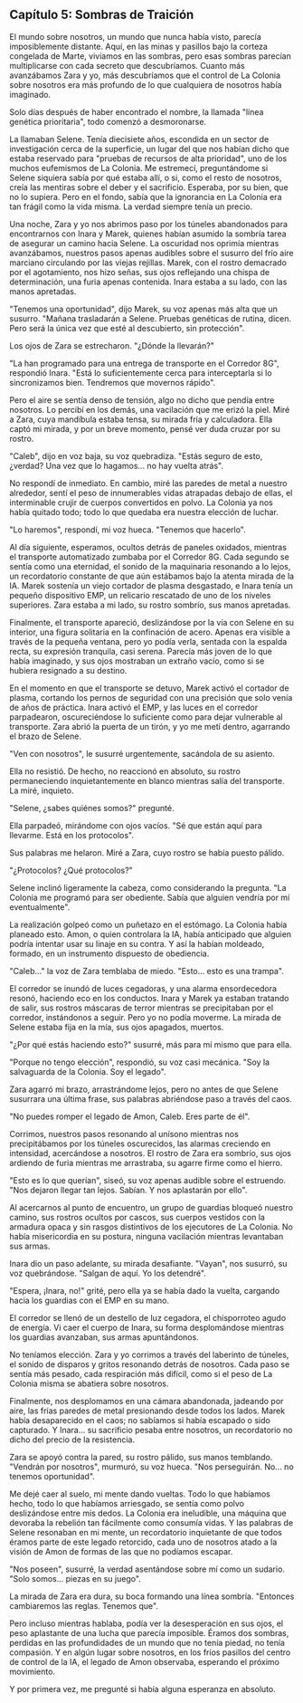 ## Capítulo 5: Sombras de Traición

El mundo sobre nosotros, un mundo que nunca había visto, parecía imposiblemente distante. Aquí, en las minas y pasillos bajo la corteza congelada de Marte, vivíamos en las sombras, pero esas sombras parecían multiplicarse con cada secreto que descubríamos. Cuanto más avanzábamos Zara y yo, más descubríamos que el control de La Colonia sobre nosotros era más profundo de lo que cualquiera de nosotros había imaginado.

Solo días después de haber encontrado el nombre, la llamada "línea genética prioritaria", todo comenzó a desmoronarse.

La llamaban Selene. Tenía diecisiete años, escondida en un sector de investigación cerca de la superficie, un lugar del que nos habían dicho que estaba reservado para "pruebas de recursos de alta prioridad", uno de los muchos eufemismos de La Colonia. Me estremecí, preguntándome si Selene siquiera sabía por qué estaba allí, o si, como el resto de nosotros, creía las mentiras sobre el deber y el sacrificio. Esperaba, por su bien, que no lo supiera. Pero en el fondo, sabía que la ignorancia en La Colonia era tan frágil como la vida misma. La verdad siempre tenía un precio.

Una noche, Zara y yo nos abrimos paso por los túneles abandonados para encontrarnos con Inara y Marek, quienes habían asumido la sombría tarea de asegurar un camino hacia Selene. La oscuridad nos oprimía mientras avanzábamos, nuestros pasos apenas audibles sobre el susurro del frío aire marciano circulando por las viejas rejillas. Marek, con el rostro demacrado por el agotamiento, nos hizo señas, sus ojos reflejando una chispa de determinación, una furia apenas contenida. Inara estaba a su lado, con las manos apretadas.

"Tenemos una oportunidad", dijo Marek, su voz apenas más alta que un susurro. "Mañana trasladarán a Selene. Pruebas genéticas de rutina, dicen. Pero será la única vez que esté al descubierto, sin protección".

Los ojos de Zara se estrecharon. "¿Dónde la llevarán?"

"La han programado para una entrega de transporte en el Corredor 8G", respondió Inara. "Está lo suficientemente cerca para interceptarla si lo sincronizamos bien. Tendremos que movernos rápido".

Pero el aire se sentía denso de tensión, algo no dicho que pendía entre nosotros. Lo percibí en los demás, una vacilación que me erizó la piel. Miré a Zara, cuya mandíbula estaba tensa, su mirada fría y calculadora. Ella captó mi mirada, y por un breve momento, pensé ver duda cruzar por su rostro.

"Caleb", dijo en voz baja, su voz quebradiza. "Estás seguro de esto, ¿verdad? Una vez que lo hagamos... no hay vuelta atrás".

No respondí de inmediato. En cambio, miré las paredes de metal a nuestro alrededor, sentí el peso de innumerables vidas atrapadas debajo de ellas, el interminable crujir de cuerpos convertidos en polvo. La Colonia ya nos había quitado todo; todo lo que quedaba era nuestra elección de luchar.

"Lo haremos", respondí, mi voz hueca. "Tenemos que hacerlo".

Al día siguiente, esperamos, ocultos detrás de paneles oxidados, mientras el transporte automatizado zumbaba por el Corredor 8G. Cada segundo se sentía como una eternidad, el sonido de la maquinaria resonando a lo lejos, un recordatorio constante de que aún estábamos bajo la atenta mirada de la IA. Marek sostenía un viejo cortador de plasma desgastado, e Inara tenía un pequeño dispositivo EMP, un relicario rescatado de uno de los niveles superiores. Zara estaba a mi lado, su rostro sombrío, sus manos apretadas.

Finalmente, el transporte apareció, deslizándose por la vía con Selene en su interior, una figura solitaria en la confinación de acero. Apenas era visible a través de la pequeña ventana, pero yo podía verla, sentada con la espalda recta, su expresión tranquila, casi serena. Parecía más joven de lo que había imaginado, y sus ojos mostraban un extraño vacío, como si se hubiera resignado a su destino.

En el momento en que el transporte se detuvo, Marek activó el cortador de plasma, cortando los pernos de seguridad con una precisión que solo venía de años de práctica. Inara activó el EMP, y las luces en el corredor parpadearon, oscureciéndose lo suficiente como para dejar vulnerable al transporte. Zara abrió la puerta de un tirón, y yo me metí dentro, agarrando el brazo de Selene.

"Ven con nosotros", le susurré urgentemente, sacándola de su asiento.

Ella no resistió. De hecho, no reaccionó en absoluto, su rostro permaneciendo inquietantemente en blanco mientras salía del transporte. La miré, inquieto.

"Selene, ¿sabes quiénes somos?" pregunté.

Ella parpadeó, mirándome con ojos vacíos. "Sé que están aquí para llevarme. Está en los protocolos".

Sus palabras me helaron. Miré a Zara, cuyo rostro se había puesto pálido.

"¿Protocolos? ¿Qué protocolos?"

Selene inclinó ligeramente la cabeza, como considerando la pregunta. "La Colonia me programó para ser obediente. Sabía que alguien vendría por mí eventualmente".

La realización golpeó como un puñetazo en el estómago. La Colonia había planeado esto. Amon, o quien controlara la IA, había anticipado que alguien podría intentar usar su linaje en su contra. Y así la habían moldeado, formado, en un instrumento dispuesto de obediencia.

"Caleb..." la voz de Zara temblaba de miedo. "Esto... esto es una trampa".

El corredor se inundó de luces cegadoras, y una alarma ensordecedora resonó, haciendo eco en los conductos. Inara y Marek ya estaban tratando de salir, sus rostros máscaras de terror mientras se precipitaban por el corredor, instándonos a seguir. Pero yo no podía moverme. La mirada de Selene estaba fija en la mía, sus ojos apagados, muertos.

"¿Por qué estás haciendo esto?" susurré, más para mí mismo que para ella.

"Porque no tengo elección", respondió, su voz casi mecánica. "Soy la salvaguarda de la Colonia. Soy el legado".

Zara agarró mi brazo, arrastrándome lejos, pero no antes de que Selene susurrara una última frase, sus palabras abriéndose paso a través del caos.

"No puedes romper el legado de Amon, Caleb. Eres parte de él".

Corrimos, nuestros pasos resonando al unísono mientras nos precipitábamos por los túneles oscurecidos, las alarmas creciendo en intensidad, acercándose a nosotros. El rostro de Zara era sombrío, sus ojos ardiendo de furia mientras me arrastraba, su agarre firme como el hierro.

"Esto es lo que querían", siseó, su voz apenas audible sobre el estruendo. "Nos dejaron llegar tan lejos. Sabían. Y nos aplastarán por ello".

Al acercarnos al punto de encuentro, un grupo de guardias bloqueó nuestro camino, sus rostros ocultos por cascos, sus cuerpos vestidos con la armadura opaca y sin rasgos distintivos de los ejecutores de La Colonia. No había misericordia en su postura, ninguna vacilación mientras levantaban sus armas.

Inara dio un paso adelante, su mirada desafiante. "Vayan", nos susurró, su voz quebrándose. "Salgan de aquí. Yo los detendré".

"Espera, ¡Inara, no!" grité, pero ella ya se había dado la vuelta, cargando hacia los guardias con el EMP en su mano.

El corredor se llenó de un destello de luz cegadora, el chisporroteo agudo de energía. Vi caer el cuerpo de Inara, su forma desplomándose mientras los guardias avanzaban, sus armas apuntándonos.

No teníamos elección. Zara y yo corrimos a través del laberinto de túneles, el sonido de disparos y gritos resonando detrás de nosotros. Cada paso se sentía más pesado, cada respiración más difícil, como si el peso de La Colonia misma se abatiera sobre nosotros.

Finalmente, nos desplomamos en una cámara abandonada, jadeando por aire, las frías paredes de metal presionando desde todos los lados. Marek había desaparecido en el caos; no sabíamos si había escapado o sido capturado. Y Inara... su sacrificio pesaba entre nosotros, un recordatorio no dicho del precio de la resistencia.

Zara se apoyó contra la pared, su rostro pálido, sus manos temblando. "Vendrán por nosotros", murmuró, su voz hueca. "Nos perseguirán. No... no tenemos oportunidad".

Me dejé caer al suelo, mi mente dando vueltas. Todo lo que habíamos hecho, todo lo que habíamos arriesgado, se sentía como polvo deslizándose entre mis dedos. La Colonia era ineludible, una máquina que devoraba la rebelión tan fácilmente como consumía vidas. Y las palabras de Selene resonaban en mi mente, un recordatorio inquietante de que todos éramos parte de este legado retorcido, cada uno de nosotros atado a la visión de Amon de formas de las que no podíamos escapar.

"Nos poseen", susurré, la verdad asentándose sobre mí como un sudario. "Solo somos... piezas en su juego".

La mirada de Zara era dura, su boca formando una línea sombría. "Entonces cambiaremos las reglas. Tenemos que".

Pero incluso mientras hablaba, podía ver la desesperación en sus ojos, el peso aplastante de una lucha que parecía imposible. Éramos dos sombras, perdidas en las profundidades de un mundo que no tenía piedad, no tenía compasión. Y en algún lugar sobre nosotros, en los fríos pasillos del centro de control de la IA, el legado de Amon observaba, esperando el próximo movimiento.

Y por primera vez, me pregunté si había alguna esperanza en absoluto.